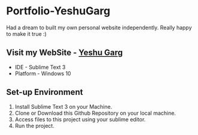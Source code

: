 # Portfolio-YeshuGarg
Had a dream to built my own personal website independently. Really happy to make it true :)
## Visit my WebSite - [Yeshu Garg](www.yeshugarg.me)

* IDE - Sublime Text 3
* Platform - Windows 10

## Set-up Environment
1. Install Sublime Text 3 on your Machine.
2. Clone or Download this Github Repository on your local machine.
3. Access files to this project using your sublime editor.
4. Run the project.
